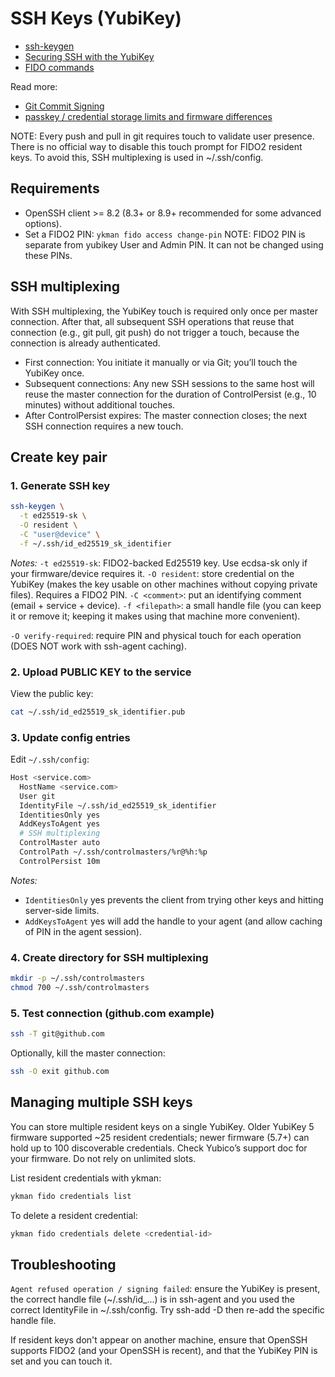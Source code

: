 # SSH Keys (YubiKey)

- [ssh-keygen](https://man.archlinux.org/man/ssh-keygen.1)
- [Securing SSH with the YubiKey](https://developers.yubico.com/SSH/)
- [FIDO commands](https://docs.yubico.com/software/yubikey/tools/ykman/FIDO_Commands.html?)

Read more:
- [Git Commit Signing](https://developers.yubico.com/SSH/Securing_git_with_SSH_and_FIDO2.html)
- [passkey / credential storage limits and firmware differences](https://support.yubico.com/hc/en-us/articles/360013790319-How-many-accounts-can-I-register-my-YubiKey-with?utm_source=chatgpt.com)

NOTE: Every push and pull in git requires touch to validate user presence. There is no official way to disable this touch prompt for FIDO2 resident keys. To avoid this, SSH multiplexing is used in ~/.ssh/config.

## Requirements

- OpenSSH client >= 8.2 (8.3+ or 8.9+ recommended for some advanced options).
- Set a FIDO2 PIN: `ykman fido access change-pin`
  NOTE: FIDO2 PIN is separate from yubikey User and Admin PIN. It can not be changed using these PINs.

## SSH multiplexing

With SSH multiplexing, the YubiKey touch is required only once per master connection. After that, all subsequent SSH operations that reuse that connection (e.g., git pull, git push) do not trigger a touch, because the connection is already authenticated.

- First connection: You initiate it manually or via Git; you’ll touch the YubiKey once.
- Subsequent connections: Any new SSH sessions to the same host will reuse the master connection for the duration of ControlPersist (e.g., 10 minutes) without additional touches.
- After ControlPersist expires: The master connection closes; the next SSH connection requires a new touch.

## Create key pair

### 1. Generate SSH key

```bash
ssh-keygen \
  -t ed25519-sk \
  -O resident \
  -C "user@device" \
  -f ~/.ssh/id_ed25519_sk_identifier
```

*Notes:*
`-t ed25519-sk`: FIDO2-backed Ed25519 key. Use ecdsa-sk only if your firmware/device requires it.
`-O resident`: store credential on the YubiKey (makes the key usable on other machines without copying private files). Requires a FIDO2 PIN.
`-C <comment>`: put an identifying comment (email + service + device).
`-f <filepath>`: a small handle file (you can keep it or remove it; keeping it makes using that machine more convenient).

`-O verify-required`: require PIN and physical touch for each operation (DOES NOT work with ssh-agent caching).

### 2. Upload PUBLIC KEY to the service

View the public key:

```bash
cat ~/.ssh/id_ed25519_sk_identifier.pub
```

### 3. Update config entries

Edit `~/.ssh/config`:


```bash
Host <service.com>
  HostName <service.com>
  User git
  IdentityFile ~/.ssh/id_ed25519_sk_identifier
  IdentitiesOnly yes
  AddKeysToAgent yes
  # SSH multiplexing
  ControlMaster auto
  ControlPath ~/.ssh/controlmasters/%r@%h:%p
  ControlPersist 10m
```

*Notes:*
- `IdentitiesOnly` yes prevents the client from trying other keys and hitting server-side limits.
- `AddKeysToAgent` yes will add the handle to your agent (and allow caching of PIN in the agent session).

### 4. Create directory for SSH multiplexing

```bash
mkdir -p ~/.ssh/controlmasters
chmod 700 ~/.ssh/controlmasters
```

### 5. Test connection (github.com example)

```bash
ssh -T git@github.com
```

Optionally, kill the master connection:

```bash
ssh -O exit github.com
```

## Managing multiple SSH keys

You can store multiple resident keys on a single YubiKey. Older YubiKey 5 firmware supported ~25 resident credentials; newer firmware (5.7+) can hold up to 100 discoverable credentials. Check Yubico’s support doc for your firmware. Do not rely on unlimited slots.

List resident credentials with ykman:

```bash
ykman fido credentials list
```

To delete a resident credential:

```bash
ykman fido credentials delete <credential-id>
```

## Troubleshooting

`Agent refused operation / signing failed`: ensure the YubiKey is present, the correct handle file (~/.ssh/id_...) is in ssh-agent and you used the correct IdentityFile in ~/.ssh/config. Try ssh-add -D then re-add the specific handle file. 

If resident keys don't appear on another machine, ensure that OpenSSH supports FIDO2 (and your OpenSSH is recent), and that the YubiKey PIN is set and you can touch it.
